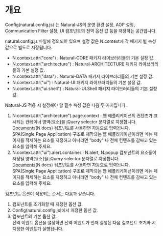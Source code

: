 개요
===

Config(natural.config.js) 는 Natural-JS의 운영 환경 설정, AOP 설정, Communication Filter 설정, UI 컴포넌트의 전역 옵션 값 등을 저장하는 공간입니다.

natural.config.js 파일에 정의되어 있으며 설정 값은 N.context에 각 패키지 별 속성 값으로 별도로 저장됩니다.
 * N.context.attr("core") : Natural-CORE 패키지 라이브러리들의 기본 설정 값.
 * N.context.attr("architecture") : Natural-ARCHITECTURE 패키지 라이브러리들의 기본 설정 값.
 * N.context.attr("data") : Natural-DATA 패키지 라이브러리들의 기본 설정 값.
 * N.context.attr("ui") : Natural-UI 패키지 라이브러리들의 기본 설정 값.
 * N.context.attr("ui.shell") : Natural-UI.Shell 패키지 라이브러리들의 기본 설정 값.

Natural-JS 적용 시 설정해야 할 필수 속성 값은 다음 두 가지입니다.
 1. N.context.attr("architecture").page.context : 웹 애플리케이션의 컨텐츠가 표시되는 컨테이너 영역(요소)을 jQuery selector 문자열로 지정합니다.
    <div class="alert" style="display: block;"><a href="#html/naturaljs/refr/refr0502.html">Documents</a>(N.docs) 컴포넌트를 사용하면 자동으로 입력됩니다.</div>
    <div class="alert" style="display: block;">SPA(Single Page Application) 구조로 제작되는 웹 애플리케이션이라면 메뉴 페이지를 적제하는 요소를 지정하고 아니라면 "body" 나 전체 컨텐츠를 감싸고 있는 요소를 입력해 주세요.</div>
 2. N.context.attr("ui").alert.container : N.alert, N.popup 컴포넌트의 요소들이 저장될 영역(요소)을 jQuery selector 문자열로 지정합니다.
    <div class="alert" style="display: block;"><a href="#html/naturaljs/refr/refr0502.html">Documents</a>(N.docs) 컴포넌트를 사용하면 자동으로 입력됩니다.</div>
    <div class="alert" style="display: block;">SPA(Single Page Application) 구조로 제작되는 웹 애플리케이션이라면 메뉴 페이지를 적제하는 요소를 지정하고 아니라면 "body" 나 전체 컨텐츠를 감싸고 있는 요소를 입력해 주세요.</div>

컴포넌트 옵션이 적용되는 순서는 다음과 같습니다.

1. 컴포넌트를 초기화할 때 지정한 옵션 값.
2. Config(natural.config.js)에서 지정한 옵션 값.
3. 컴포넌트의 기본 옵션 값.
    <div class="alert" style="display: block;">전역 이벤트 옵션을 설정하면 전역 이벤트가 먼저 실행된 다음 컴포넌트 초기화 시 지정한 이벤트가 실행됩니다.</div>